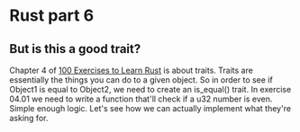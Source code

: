 # Rust part 6
## But is this a good trait?

Chapter 4 of [100 Exercises to Learn Rust](https://github.com/mainmatter/100-exercises-to-learn-rust) is about traits. Traits are essentially the things you can do to a given object. So in order to see if Object1 is equal to Object2, we need to create an is_equal() trait. In exercise 04.01 we need to write a function that'll check if a u32 number is even. Simple enough logic. Let's see how we can actually implement what they're asking for.